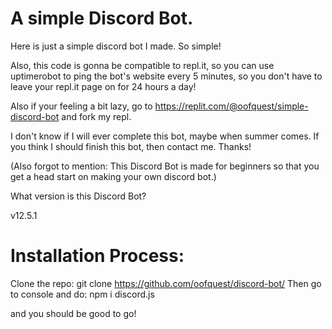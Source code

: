 # A simple Discord Bot.
Here is just a simple discord bot I made. So simple!

Also, this code is gonna be compatible to repl.it, so you can use uptimerobot to ping the bot's website every 5 minutes, so you don't have to leave your repl.it page on for 24 hours a day!

Also if your feeling a bit lazy, go to https://replit.com/@oofquest/simple-discord-bot and fork my repl.

I don't know if I will ever complete this bot, maybe when summer comes. If you think I should finish this bot, then contact me. Thanks!

(Also forgot to mention: This Discord Bot is made for beginners so that you get a head start on making your own discord bot.)

What version is this Discord Bot?

v12.5.1

# Installation Process:

Clone the repo: git clone https://github.com/oofquest/discord-bot/
Then go to console and do: npm i discord.js

and you should be good to go!
